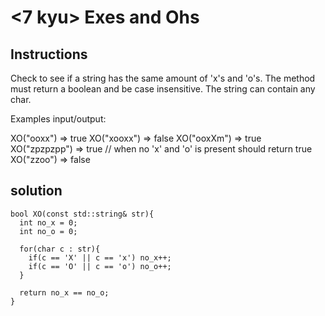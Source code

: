 # <7 kyu> Exes and Ohs

## Instructions

Check to see if a string has the same amount of 'x's and 'o's. The method must return a boolean and be case insensitive. The string can contain any char.

Examples input/output:

XO("ooxx") => true
XO("xooxx") => false
XO("ooxXm") => true
XO("zpzpzpp") => true // when no 'x' and 'o' is present should return true
XO("zzoo") => false

## solution

```
bool XO(const std::string& str){
  int no_x = 0;
  int no_o = 0;
  
  for(char c : str){
    if(c == 'X' || c == 'x') no_x++;
    if(c == 'O' || c == 'o') no_o++;
  }
  
  return no_x == no_o;
}
```

